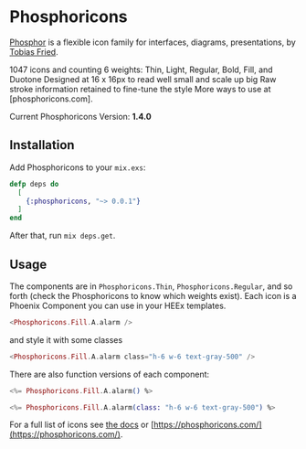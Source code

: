 # Phosphoricons

[Phosphor](https://github.com/phosphor-icons/phosphor-home#phosphor-icons) is a flexible icon family for interfaces, diagrams, presentations, by [Tobias Fried](https://github.com/rektdeckard).

1047 icons and counting
6 weights: Thin, Light, Regular, Bold, Fill, and Duotone
Designed at 16 x 16px to read well small and scale up big
Raw stroke information retained to fine-tune the style
More ways to use at [phosphoricons.com].

Current Phosphoricons Version: **1.4.0**

## Installation

Add Phosphoricons to your `mix.exs`:

```elixir
defp deps do
  [
    {:phosphoricons, "~> 0.0.1"}
  ]
end
```

After that, run `mix deps.get`.

## Usage

The components are in `Phosphoricons.Thin`, `Phosphoricons.Regular`, and so forth (check the Phosphoricons to know which weights exist). Each icon is a Phoenix Component you can use in your HEEx templates.

```eex
<Phosphoricons.Fill.A.alarm />
```

and style it with some classes

```eex
<Phosphoricons.Fill.A.alarm class="h-6 w-6 text-gray-500" />
```

There are also function versions of each component:
```eex
<%= Phosphoricons.Fill.A.alarm() %>

<%= Phosphoricons.Fill.A.alarm(class: "h-6 w-6 text-gray-500") %>
```

For a full list of icons see [the docs](https://hexdocs.pm/phosphoricons/api-reference.html) or [https://phosphoricons.com/](https://phosphoricons.com/).
